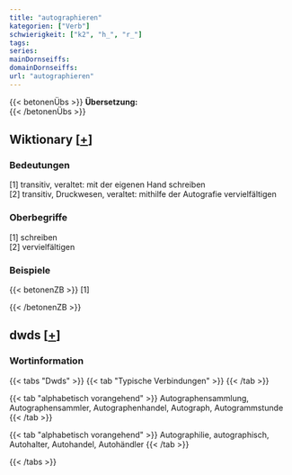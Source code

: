 ```yaml
---
title: "autographieren"
kategorien: ["Verb"]
schwierigkeit: ["k2", "h_", "r_"]
tags:
series:
mainDornseiffs:
domainDornseiffs:
url: "autographieren"
---
```


{{< betonenÜbs >}}
**Übersetzung:**  
{{< /betonenÜbs >}}

## Wiktionary [[+](https://de.wiktionary.org/wiki/autographieren)]

### Bedeutungen
[1] transitiv, veraltet: mit der eigenen Hand schreiben  
[2] transitiv, Druckwesen, veraltet: mithilfe der Autografie vervielfältigen  

### Oberbegriffe
[1] schreiben  
[2] vervielfältigen  

### Beispiele
{{< betonenZB >}}
[1]  

{{< /betonenZB >}}


## dwds [[+](https://www.dwds.de/wb/autographieren)]

### Wortinformation
{{< tabs "Dwds" >}}
{{< tab "Typische Verbindungen" >}}
{{< /tab >}}

{{< tab "alphabetisch vorangehend" >}}
Autographensammlung, Autographensammler, Autographenhandel, Autograph, Autogrammstunde
{{< /tab >}}

{{< tab "alphabetisch vorangehend" >}}
Autographilie, autographisch, Autohalter, Autohandel, Autohändler
{{< /tab >}}

{{< /tabs >}}

